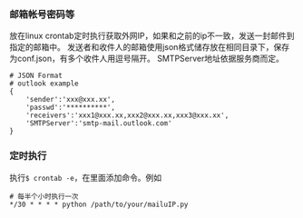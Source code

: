 ### 邮箱帐号密码等
放在linux crontab定时执行获取外网IP，如果和之前的ip不一致，发送一封邮件到指定的邮箱中。
发送者和收件人的邮箱使用json格式储存放在相同目录下，保存为conf.json，有多个收件人用逗号隔开。
SMTPServer地址依据服务商而定。
```
# JSON Format
# outlook example
{
    'sender':'xxx@xxx.xx',
    'passwd':'**********',
    'receivers':'xxx1@xxx.xx,xxx2@xxx.xx,xxx3@xxx.xx',
    'SMTPServer':'smtp-mail.outlook.com'
}
```
### 定时执行
执行```$ crontab -e```，在里面添加命令。例如
```
# 每半个小时执行一次
*/30 * * * * python /path/to/your/mailuIP.py
```
